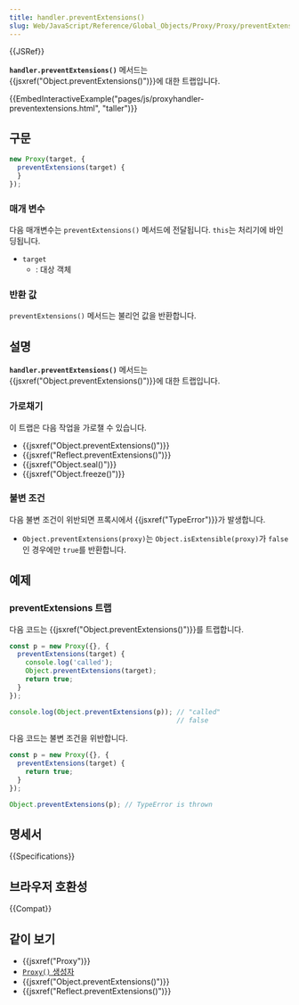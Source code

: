 ```yaml
---
title: handler.preventExtensions()
slug: Web/JavaScript/Reference/Global_Objects/Proxy/Proxy/preventExtensions
---
```


{{JSRef}}

**`handler.preventExtensions()`** 메서드는 {{jsxref("Object.preventExtensions()")}}에 대한 트랩입니다.

{{EmbedInteractiveExample("pages/js/proxyhandler-preventextensions.html", "taller")}}

## 구문

```js
new Proxy(target, {
  preventExtensions(target) {
  }
});
```

### 매개 변수

다음 매개변수는 `preventExtensions()` 메서드에 전달됩니다. `this`는 처리기에 바인딩됩니다.

- `target`
  - : 대상 객체

### 반환 값

`preventExtensions()` 메서드는 불리언 값을 반환합니다.

## 설명

**`handler.preventExtensions()`** 메서드는 {{jsxref("Object.preventExtensions()")}}에 대한 트랩입니다.

### 가로채기

이 트랩은 다음 작업을 가로챌 수 있습니다.

- {{jsxref("Object.preventExtensions()")}}
- {{jsxref("Reflect.preventExtensions()")}}
- {{jsxref("Object.seal()")}}
- {{jsxref("Object.freeze()")}}

### 불변 조건

다음 불변 조건이 위반되면 프록시에서 {{jsxref("TypeError")}}가 발생합니다.

- `Object.preventExtensions(proxy)`는 `Object.isExtensible(proxy)`가 `false`인 경우에만 `true`를 반환합니다.

## 예제

### preventExtensions 트랩

다음 코드는 {{jsxref("Object.preventExtensions()")}}를 트랩합니다.

```js
const p = new Proxy({}, {
  preventExtensions(target) {
    console.log('called');
    Object.preventExtensions(target);
    return true;
  }
});

console.log(Object.preventExtensions(p)); // "called"
                                          // false
```

다음 코드는 불변 조건을 위반합니다.

```js example-bad
const p = new Proxy({}, {
  preventExtensions(target) {
    return true;
  }
});

Object.preventExtensions(p); // TypeError is thrown
```

## 명세서

{{Specifications}}

## 브라우저 호환성

{{Compat}}

## 같이 보기

- {{jsxref("Proxy")}}
- [`Proxy()` 생성자](/ko/docs/Web/JavaScript/Reference/Global_Objects/Proxy/Proxy)
- {{jsxref("Object.preventExtensions()")}}
- {{jsxref("Reflect.preventExtensions()")}}

